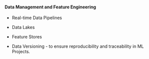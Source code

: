 #### Data Management and Feature Engineering 

- Real-time Data Pipelines 
- Data Lakes 
- Feature Stores 

- Data Versioning - to ensure reproducibility and traceability in ML Projects. 

